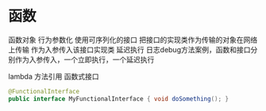 


# 函数
函数对象
行为参数化
	使用可序列化的接口
	把接口的实现类作为传输的对象在网络上传输
	作为入参传入该接口实现类
延迟执行
	日志debug方法案例，函数和接口分别作为入参传入，一个立即执行，一个延迟执行


lambda
方法引用
函数式接口
```java
@FunctionalInterface 
public interface MyFunctionalInterface { void doSomething(); }
```


